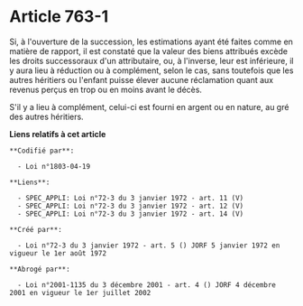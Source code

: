 # Article 763-1

Si, à l'ouverture de la succession, les estimations ayant été faites comme en matière de rapport, il est constaté que la
valeur des biens attribués excède les droits successoraux d'un attributaire, ou, à l'inverse, leur est inférieure, il y aura
lieu à réduction ou à complément, selon le cas, sans toutefois que les autres héritiers ou l'enfant puisse élever aucune
réclamation quant aux revenus perçus en trop ou en moins avant le décès.

S'il y a lieu à complément, celui-ci est fourni en argent ou en nature, au gré des autres héritiers.

**Liens relatifs à cet article**

	**Codifié par**:

	  - Loi n°1803-04-19

	**Liens**:

	  - SPEC_APPLI: Loi n°72-3 du 3 janvier 1972 - art. 11 (V)
	  - SPEC_APPLI: Loi n°72-3 du 3 janvier 1972 - art. 12 (V)
	  - SPEC_APPLI: Loi n°72-3 du 3 janvier 1972 - art. 14 (V)

	**Créé par**:

	  - Loi n°72-3 du 3 janvier 1972 - art. 5 () JORF 5 janvier 1972 en vigueur le 1er août 1972

	**Abrogé par**:

	  - Loi n°2001-1135 du 3 décembre 2001 - art. 4 () JORF 4 décembre 2001 en vigueur le 1er juillet 2002
